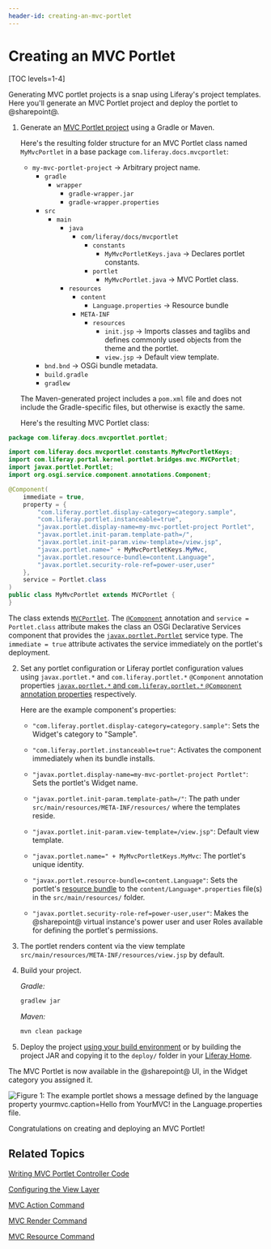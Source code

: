 ```yaml
---
header-id: creating-an-mvc-portlet
---
```


# Creating an MVC Portlet

[TOC levels=1-4]

Generating MVC portlet projects is a snap using Liferay's project templates.
Here you'll generate an MVC Portlet project and deploy the portlet to @sharepoint@. 

1.  Generate an [MVC Portlet project](/docs/7-2/reference/-/knowledge_base/r/using-the-mvc-portlet-template)
    using a Gradle or Maven.

    Here's the resulting folder structure for an MVC Portlet class named
    `MyMvcPortlet` in a base package `com.liferay.docs.mvcportlet`: 

    - `my-mvc-portlet-project` &rarr; Arbitrary project name.
        - `gradle`
            - `wrapper`
                - `gradle-wrapper.jar`
                - `gradle-wrapper.properties`
        - `src`
            - `main`
                - `java`
                    - `com/liferay/docs/mvcportlet`
                        - `constants`
                            - `MyMvcPortletKeys.java` &rarr; Declares portlet constants.
                        -  `portlet`
                            - `MyMvcPortlet.java` &rarr; MVC Portlet class.
                - `resources`
                    - `content`
                        - `Language.properties` &rarr; Resource bundle
                    - `META-INF`
                        - `resources`
                            - `init.jsp` &rarr; Imports classes and taglibs and defines commonly used objects from the theme and the portlet.
                            - `view.jsp` &rarr; Default view template.
        - `bnd.bnd` &rarr; OSGi bundle metadata.
        - `build.gradle`
        - `gradlew`

    The Maven-generated project includes a `pom.xml` file and does not include
    the Gradle-specific files, but otherwise is exactly the same.

    Here's the resulting MVC Portlet class: 

```java 
package com.liferay.docs.mvcportlet.portlet;

import com.liferay.docs.mvcportlet.constants.MyMvcPortletKeys;
import com.liferay.portal.kernel.portlet.bridges.mvc.MVCPortlet;
import javax.portlet.Portlet;
import org.osgi.service.component.annotations.Component;

@Component(
	immediate = true,
	property = {
		"com.liferay.portlet.display-category=category.sample",
		"com.liferay.portlet.instanceable=true",
		"javax.portlet.display-name=my-mvc-portlet-project Portlet",
		"javax.portlet.init-param.template-path=/",
		"javax.portlet.init-param.view-template=/view.jsp",
		"javax.portlet.name=" + MyMvcPortletKeys.MyMvc,
		"javax.portlet.resource-bundle=content.Language",
		"javax.portlet.security-role-ref=power-user,user"
	},
	service = Portlet.class
)
public class MyMvcPortlet extends MVCPortlet {
}
```

The class extends
[`MVCPortlet`](@platform-ref@/7.2-latest/javadocs/portal-kernel/com/liferay/portal/kernel/portlet/bridges/mvc/MVCPortlet.html).
The
[`@Component`](https://osgi.org/javadoc/r6/residential/org/osgi/service/component/annotations/Component.html)
annotation and `service = Portlet.class` attribute makes the class an OSGi
Declarative Services component that provides the
[`javax.portlet.Portlet`](https://docs.liferay.com/portlet-api/3.0/javadocs/javax/portlet/Portlet.html)
service type. The `immediate = true` attribute activates the service immediately
on the portlet's deployment. 

2.  Set any portlet configuration or Liferay portlet configuration values
    using `javax.portlet.*` and `com.liferay.portlet.*` `@Component` annotation properties 
    [`javax.portlet.*` and `com.liferay.portlet.*` `@Component` annotation properties](/docs/7-2/reference/-/knowledge_base/r/portlet-descriptor-to-osgi-service-property-map)
    respectively. 

    Here are the example component's properties: 

    -   `"com.liferay.portlet.display-category=category.sample"`: Sets the 
        Widget's category to "Sample". 

    -   `"com.liferay.portlet.instanceable=true"`: Activates the component 
        immediately when its bundle installs. 

    -   `"javax.portlet.display-name=my-mvc-portlet-project Portlet"`: Sets the 
        portlet's Widget name. 

    -   `"javax.portlet.init-param.template-path=/"`: The path under
        `src/main/resources/META-INF/resources/` where the templates reside. 

    -   `"javax.portlet.init-param.view-template=/view.jsp"`: Default view 
        template. 

    -   `"javax.portlet.name=" + MyMvcPortletKeys.MyMvc`: The portlet's unique 
        identity. 

    -   `"javax.portlet.resource-bundle=content.Language"`: Sets the portlet's 
        [resource bundle](/docs/7-2/frameworks/-/knowledge_base/f/localization)
        to the `content/Language*.properties` file(s) in the
        `src/main/resources/` folder. 

    -   `"javax.portlet.security-role-ref=power-user,user"`: Makes the @sharepoint@
        virtual instance's power user and user Roles available for defining the
        portlet's permissions. 

3.  The portlet renders content via the view template 
    `src/main/resources/META-INF/resources/view.jsp` by default. 

4.  Build your project. 

    *Gradle:* 

    ```bash
    gradlew jar
    ```

    *Maven:* 

    ```bash
    mvn clean package
    ```

4.  Deploy the project [using your build
    environment](/docs/7-2/reference/-/knowledge_base/r/deploying-a-project) or
    by building the project JAR and copying it to the `deploy/` folder in your
    [Liferay Home](/docs/7-2/deploy/-/knowledge_base/d/liferay-home). 

The MVC Portlet is now available in the @sharepoint@ UI, in the Widget category you
assigned it. 

![Figure 1: The example portlet shows a message defined by the language property `yourmvc.caption=Hello from YourMVC!` in the Language.properties file.](../../../images/default-mvc-portlet-on-page.png)

Congratulations on creating and deploying an MVC Portlet! 

## Related Topics 

[Writing MVC Portlet Controller Code](/docs/7-2/appdev/-/knowledge_base/a/writing-mvc-portlet-controller-code)

[Configuring the View Layer](/docs/7-2/appdev/-/knowledge_base/a/configuring-the-view-layer)

[MVC Action Command](/docs/7-2/appdev/-/knowledge_base/a/mvc-action-command)

[MVC Render Command](/docs/7-2/appdev/-/knowledge_base/a/mvc-render-command)

[MVC Resource Command](/docs/7-2/appdev/-/knowledge_base/a/mvc-resource-command)
